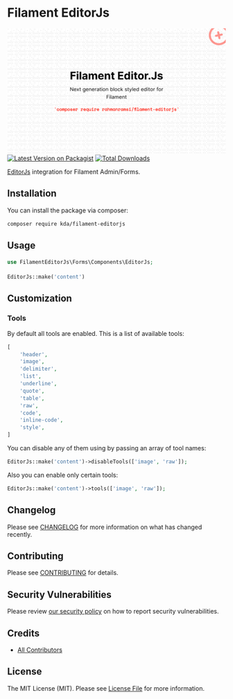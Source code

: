 # Filament EditorJs

![Filament EditorJs](art/banner.png)
[![Latest Version on Packagist](https://img.shields.io/packagist/v/rahmanramsi/filament-editorjs.svg?style=flat-square)](https://packagist.org/packages/rahmanramsi/filament-editorjs)
[![Total Downloads](https://img.shields.io/packagist/dt/rahmanramsi/filament-editorjs.svg?style=flat-square)](https://packagist.org/packages/rahmanramsi/filament-editorjs)

[EditorJs](https://editorjs.io/) integration for Filament Admin/Forms.

## Installation

You can install the package via composer:

```bash
composer require kda/filament-editorjs
```

## Usage

```php
use FilamentEditorJs\Forms\Components\EditorJs;

EditorJs::make('content')

```

## Customization

### Tools

By default all tools are enabled. This is a list of available tools:

```php
[
    'header',
    'image',
    'delimiter',
    'list',
    'underline',
    'quote',
    'table',
    'raw',
    'code',
    'inline-code',
    'style',
]
```

You can disable any of them using by passing an array of tool names:

```php
EditorJs::make('content')->disableTools(['image', 'raw']);
```

Also you can enable only certain tools:

```php
EditorJs::make('content')->tools(['image', 'raw']);
```

## Changelog

Please see [CHANGELOG](CHANGELOG.md) for more information on what has changed recently.

## Contributing

Please see [CONTRIBUTING](https://github.com/spatie/.github/blob/main/CONTRIBUTING.md) for details.

## Security Vulnerabilities

Please review [our security policy](../../security/policy) on how to report security vulnerabilities.

## Credits

- [All Contributors](../../contributors)

## License

The MIT License (MIT). Please see [License File](LICENSE.md) for more information.
